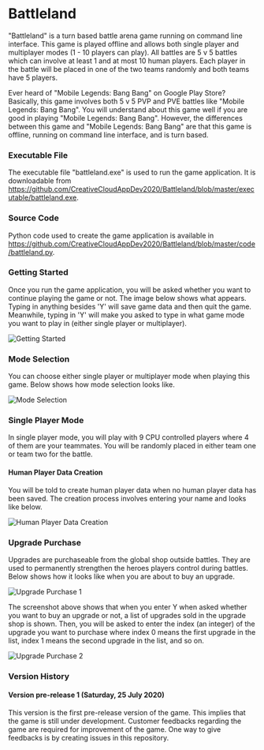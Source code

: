 # Battleland

"Battleland" is a turn based battle arena game running on command line interface. This game is played offline and allows both single player and 
multiplayer modes (1 - 10 players can play). All battles are 5 v 5 battles which can involve at least 1 and at most 10 human players. Each
player in the battle will be placed in one of the two teams randomly and both teams have 5 players.

Ever heard of "Mobile Legends: Bang Bang" on Google Play Store? Basically, this game involves both 5 v 5 PVP and PVE battles like "Mobile Legends:
Bang Bang". You will understand about this game well if you are good in playing "Mobile Legends: Bang Bang". However, the differences between this game
and "Mobile Legends: Bang Bang" are that this game is offline, running on command line interface, and is turn based.

### Executable File

The executable file "battleland.exe" is used to run the game application. It is downloadable from 
https://github.com/CreativeCloudAppDev2020/Battleland/blob/master/executable/battleland.exe.

### Source Code

Python code used to create the game application is available in 
https://github.com/CreativeCloudAppDev2020/Battleland/blob/master/code/battleland.py.

### Getting Started

Once you run the game application, you will be asked whether you want to continue playing the game or not. The image below shows what appears.
Typing in anything besides 'Y' will save game data and then quit the game. Meanwhile, typing in 'Y' will make you asked to type in what game
mode you want to play in (either single player or multiplayer).

![Getting Started](https://github.com/CreativeCloudAppDev2020/Battleland/blob/master/images/Getting%20Started.png)

### Mode Selection

You can choose either single player or multiplayer mode when playing this game. Below shows how mode selection looks like.

![Mode Selection](https://github.com/CreativeCloudAppDev2020/Battleland/blob/master/images/Mode%20Selection.png)

### Single Player Mode

In single player mode, you will play with 9 CPU controlled players where 4 of them are your teammates. You will be randomly placed in either team one or
team two for the battle.

#### Human Player Data Creation

You will be told to create human player data when no human player data has been saved. The creation process involves entering your name and looks like below.

![Human Player Data Creation](https://github.com/CreativeCloudAppDev2020/Battleland/blob/master/images/Human%20Player%20Data%20Creation.png)

### Upgrade Purchase

Upgrades are purchaseable from the global shop outside battles. They are used to permanently strengthen the heroes players control during battles. Below shows how it
looks like when you are about to buy an upgrade.

![Upgrade Purchase 1](https://github.com/CreativeCloudAppDev2020/Battleland/blob/master/images/Upgrade%20Purchase%201.png)

The screenshot above shows that when you enter Y when asked whether you want to buy an upgrade or not, a list of upgrades sold in the upgrade shop is shown. Then, you
will be asked to enter the index (an integer) of the upgrade you want to purchase where index 0 means the first upgrade in the list, index 1 means the second upgrade in
the list, and so on.

![Upgrade Purchase 2](https://github.com/CreativeCloudAppDev2020/Battleland/blob/master/images/Upgrade%20Purchase%202.png)

### Version History

#### Version pre-release 1 (Saturday, 25 July 2020)

This version is the first pre-release version of the game. This implies that the game is still under development. Customer feedbacks regarding
the game are required for improvement of the game. One way to give feedbacks is by creating issues in this repository.
